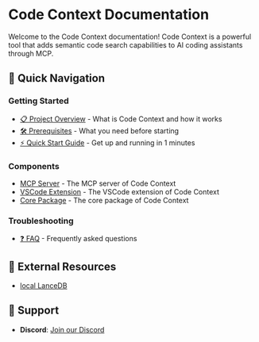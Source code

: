 # Code Context Documentation

Welcome to the Code Context documentation! Code Context is a powerful tool that adds semantic code search capabilities to AI coding assistants through MCP.

## 🚀 Quick Navigation

### Getting Started
- [📋 Project Overview](getting-started/overview.md) - What is Code Context and how it works
- [🛠️ Prerequisites](getting-started/prerequisites.md) - What you need before starting
- [⚡ Quick Start Guide](getting-started/quick-start.md) - Get up and running in 1 minutes


### Components
- [MCP Server](../packages/mcp/README.md) - The MCP server of Code Context
- [VSCode Extension](../packages/vscode-extension/README.md) - The VSCode extension of Code Context
- [Core Package](../packages/core/README.md) - The core package of Code Context

### Troubleshooting
- [❓ FAQ](troubleshooting/faq.md) - Frequently asked questions

## 🔗 External Resources

- [local LanceDB](https://localhost.com)

## 💬 Support

- **Discord**: [Join our Discord](https://discord.gg/mKc3R95yE5)
